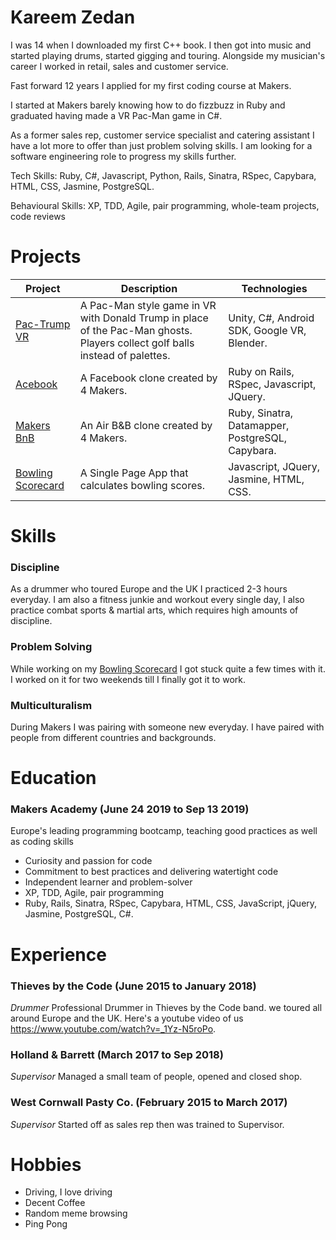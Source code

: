 # Kareem Zedan

I was 14 when I downloaded my first C++ book. I then got into music and started playing drums, started gigging and touring. Alongside my musician's career I worked in retail, sales and customer service.

Fast forward 12 years I applied for my first coding course at Makers.

I started at Makers barely knowing how to do fizzbuzz in Ruby and graduated having made a VR Pac-Man game in C#.

As a former sales rep, customer service specialist and catering assistant I have a lot more to offer than just problem solving
skills. I am looking for a software engineering role to progress my skills further.

Tech Skills: Ruby, C#, Javascript, Python, Rails, Sinatra, RSpec, Capybara, HTML, CSS, Jasmine, PostgreSQL.

Behavioural Skills: XP, TDD, Agile, pair programming, whole-team projects, code reviews

# Projects

| Project                                                          | Description                                                                                                                   | Technologies                                     |
|------------------------------------------------------------------|-------------------------------------------------------------------------------------------------------------------------------|--------------------------------------------------|
| [Pac-Trump VR](https://github.com/Kaymo1990/PacTrumpVR)          | A Pac-Man style game in VR with Donald Trump in place of the Pac-Man ghosts. Players collect golf balls instead of palettes.  | Unity, C#, Android SDK, Google VR, Blender.      |
| [Acebook](https://github.com/riannemcc/acebook-RVs)              | A Facebook clone created by 4 Makers.                                                                                         | Ruby on Rails, RSpec, Javascript, JQuery.        |
| [Makers BnB](https://github.com/KZedan/bliss-makers)             | An Air B&B clone created by 4 Makers.                                                                                         | Ruby, Sinatra, Datamapper, PostgreSQL, Capybara. |
| [Bowling Scorecard](https://github.com/KZedan/bowling-challenge) | A Single Page App that calculates bowling scores.                                                                             | Javascript, JQuery,  Jasmine, HTML, CSS.         |


# Skills

### Discipline

As a drummer who toured Europe and the UK I practiced 2-3 hours everyday. I am also a fitness junkie and workout every single day, I also practice combat sports & martial arts, which requires high amounts of discipline.

### Problem Solving

While working on my [Bowling Scorecard](https://github.com/KZedan/bowling-challenge) I got stuck quite a few times with it. I worked on it for two weekends till I finally got it to work.

### Multiculturalism

During Makers I was pairing with someone new everyday. I have paired with people from different countries and backgrounds. 


# Education

### Makers Academy (June 24 2019 to Sep 13 2019)

Europe's leading programming bootcamp, teaching good practices as well as coding skills

* Curiosity and passion for code
* Commitment to best practices and delivering watertight code
* Independent learner and problem-solver
* XP, TDD, Agile, pair programming
* Ruby, Rails, Sinatra, RSpec, Capybara, HTML, CSS, JavaScript, jQuery, Jasmine, PostgreSQL, C#.


# Experience

### Thieves by the Code (June 2015 to January 2018)
<em>Drummer</em> Professional Drummer in Thieves by the Code band. we toured all around Europe and the UK. Here's a youtube video of us https://www.youtube.com/watch?v=_1Yz-N5roPo.

### Holland & Barrett (March 2017 to Sep 2018)
<em>Supervisor</em> Managed a small team of people, opened and closed shop. 

### West Cornwall Pasty Co. (February 2015 to March 2017)
<em>Supervisor</em> Started off as sales rep then was trained to Supervisor.


# Hobbies

* Driving, I love driving
* Decent Coffee
* Random meme browsing
* Ping Pong

